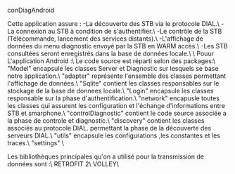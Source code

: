 conDiagAndroid

Cette application assure : 
 -La découverte des STB via le protocole DIAL.\\
 -La connexion au STB à condition de s'authentifier.\\
 -Le contrôle de la STB (Télécommande, lancement des services distants).\\
 -L'affichage de données du menu diagnostic envoyé par la STB en WARM accès.\\
 -Les STB consultées seront enregistrés dans la base de données locale.\\
\\
Pouur L'application Android :\\
Le code source est réparti selon des packages:\\
"Model" encapsule les classes Server et Diagnostic sur lesquels se base notre application.\\
"adapter" représente l'ensemble des classes permettant l'affichage de données.\\
"Sqlite" contient les classes responsables sur le stockage de la base de donnees locale.\\
"Login" encapsule les classes responsable sur la phase d'authentification.\\
"network" encapusle toutes les classes qui assurent les configuration et l'échange d'informations entre STB et smarphone.\\
"controlDiagnostic" contient le code source associée a la phase de controle et diagnostic.\\
"discovery" contient les classes associés au protocole DIAL. permettant la phase de la découverte des serveurs DIAL.\\
"utils" encapsule les configurations ,les constantes et les traces.\\
"settings" \\

Les bibliothèques principales qu'on a utilisé pour la transmission de données sont :\\
RETROFIT 2\\
VOLLEY\\






